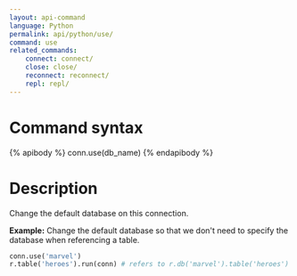 ```yaml
---
layout: api-command
language: Python
permalink: api/python/use/
command: use
related_commands:
    connect: connect/
    close: close/
    reconnect: reconnect/
    repl: repl/
---
```


# Command syntax #

{% apibody %}
conn.use(db_name)
{% endapibody %}

# Description #

Change the default database on this connection.

__Example:__ Change the default database so that we don't need to
specify the database when referencing a table.

```py
conn.use('marvel')
r.table('heroes').run(conn) # refers to r.db('marvel').table('heroes')
```

